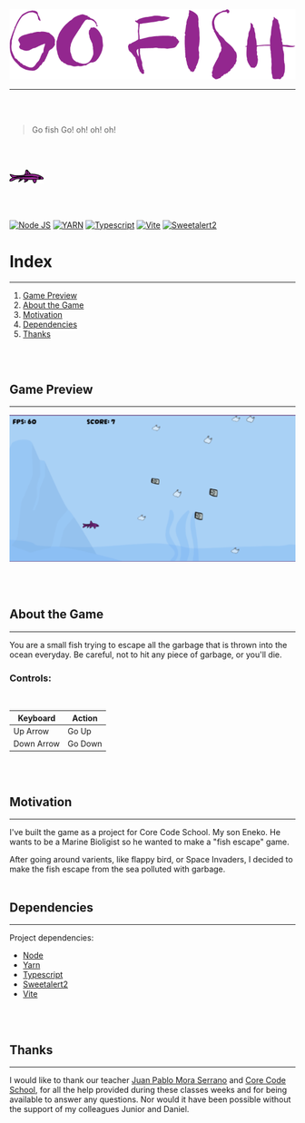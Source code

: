 ![Let's go Fish!](/src/images/logogo.png)

---

<br/>
<br/>

> Go fish Go! oh! oh! oh!

<br/>
<br/>

![Fish!](/src/images/fish.png)

<br/>
<br/>

[![Node JS](https://img.shields.io/badge/Node-v18.0.0-%23000000?style=for-the-badge&logo=appveyor)](https://nodejs.org/)
[![YARN](https://img.shields.io/badge/yarn-v1.22.19-%23293462?style=for-the-badge&logo=appveyor)](https://www.npmjs.com/)
[![Typescript](https://img.shields.io/badge/typescript-v5.0.2-%23F24C4C?style=for-the-badge&logo=appveyor)](https://www.typescriptlang.org/)
[![Vite](https://img.shields.io/badge/vite-v4.3.9-%23A1E3D8?style=for-the-badge&logo=appveyor)](https://vite.github.io)
[![Sweetalert2](https://img.shields.io/badge/sweetalert2-v11.4.8-%23A1E3D8?style=for-the-badge&logo=appveyor)](https://sweetalert2.github.io)

# **Index**

---

1. [Game Preview](#game-preview)
2. [About the Game](#✦-about)
3. [Motivation](#✦-motivation)
4. [Dependencies](#✦-dependencies)
5. [Thanks](#✦-thanks)

<br/>
<br/>

## **Game Preview**

---

![Fish!](/src/images/screen.png)

<br/>
<br/>

## **About the Game**

---

You are a small fish trying to escape all the garbage that is thrown into the ocean everyday. Be careful, not to hit any piece of garbage, or you'll die.
<br/>

### **Controls:**

<br/>

| Keyboard   | Action  |
| ---------- | ------- |
| Up Arrow   | Go Up   |
| Down Arrow | Go Down |

<br/>
<br/>

## **Motivation**

---

I've built the game as a project for Core Code School. My son Eneko. He wants to be a Marine Bioligist so he wanted to make a "fish escape" game.

After going around varients, like flappy bird, or Space Invaders, I decided to make the fish escape from the sea polluted with garbage.
<br/>
<br/>

## **Dependencies**

---

Project dependencies:

- [Node](https://nodejs.org)
- [Yarn](https://yarnpkg.com)
- [Typescript](https://www.typescriptlang.org/)
- [Sweetalert2](https://sweetalert2.github.io)
- [Vite](https://vitejs.dev/)

<br/>
<br/>

## **Thanks**

---

I would like to thank our teacher [Juan Pablo Mora Serrano](https://github.com/Systrent) and [Core Code School](https://www.corecode.school/r), for all the help provided during these classes weeks and for being available to answer any questions. Nor would it have been possible without the support of my colleagues Junior and Daniel.

<br/>
<br/>
